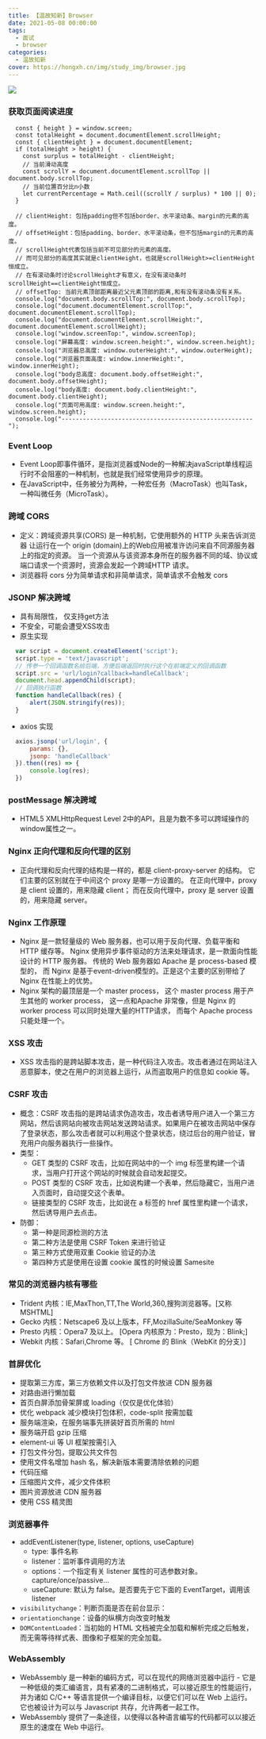 ```yaml
---
title: 【温故知新】Browser
date: 2021-05-08 00:00:00
tags:
  - 面试
  - browser
categories:
  - 温故知新
cover: https://hongxh.cn/img/study_img/browser.jpg
---
```


![](https://hongxh.cn/img/study_img/browser.jpg)

### 获取页面阅读进度
```ecmascript 6
  const { height } = window.screen;
  const totalHeight = document.documentElement.scrollHeight;
  const { clientHeight } = document.documentElement;
  if (totalHeight > height) {
    const surplus = totalHeight - clientHeight;
    // 当前滑动高度
    const scrollY = document.documentElement.scrollTop || document.body.scrollTop;
    // 当前位置百分比n小数
    let currentPercentage = Math.ceil((scrollY / surplus) * 100 || 0);
  }

  // clientHeight: 包括padding但不包括border、水平滚动条、margin的元素的高度。
  // offsetHeight：包括padding、border、水平滚动条，但不包括margin的元素的高度。
  // scrollHeight代表包括当前不可见部分的元素的高度。
  // 而可见部分的高度其实就是clientHeight，也就是scrollHeight>=clientHeight恒成立。
  // 在有滚动条时讨论scrollHeight才有意义，在没有滚动条时scrollHeight==clientHeight恒成立。
  // offsetTop: 当前元素顶部距离最近父元素顶部的距离,和有没有滚动条没有关系。
  console.log("document.body.scrollTop:", document.body.scrollTop);
  console.log("document.documentElement.scrollTop:", document.documentElement.scrollTop);
  console.log("document.documentElement.scrollHeight:", document.documentElement.scrollHeight);
  console.log("window.screenTop:", window.screenTop);
  console.log("屏幕高度: window.screen.height:", window.screen.height);
  console.log("浏览器总高度: window.outerHeight:", window.outerHeight);
  console.log("浏览器页面高度: window.innerHeight:", window.innerHeight);
  console.log("body总高度: document.body.offsetHeight:", document.body.offsetHeight);
  console.log("body高度: document.body.clientHeight:", document.body.clientHeight);
  console.log("页面可用高度: window.screen.height:", window.screen.height);
  console.log("------------------------------------------------------");
```


### Event Loop
- Event Loop即事件循环，是指浏览器或Node的一种解决javaScript单线程运行时不会阻塞的一种机制，也就是我们经常使用异步的原理。
- 在JavaScript中，任务被分为两种，一种宏任务（MacroTask）也叫Task，一种叫微任务（MicroTask）。

### 跨域 CORS 
- 定义：跨域资源共享(CORS) 是一种机制，它使用额外的 HTTP 头来告诉浏览器 
  让运行在一个 origin (domain)上的Web应用被准许访问来自不同源服务器上的指定的资源。
  当一个资源从与该资源本身所在的服务器不同的域、协议或端口请求一个资源时，资源会发起一个跨域HTTP 请求。
- 浏览器将 cors 分为简单请求和非简单请求，简单请求不会触发 cors


### JSONP 解决跨域
- 具有局限性， 仅支持get方法
- 不安全，可能会遭受XSS攻击
- 原生实现
```javascript
  var script = document.createElement('script');
  script.type = 'text/javascript';
  // 传参一个回调函数名给后端，方便后端返回时执行这个在前端定义的回调函数
  script.src = 'url/login?callback=handleCallback';
  document.head.appendChild(script);
  // 回调执行函数
  function handleCallback(res) {
      alert(JSON.stringify(res));
  }
```
- axios 实现
```javascript
  axios.jsonp('url/login', {
      params: {},
      jsonp: 'handleCallback'
  }).then((res) => {
      console.log(res); 
  })
```

### postMessage 解决跨域
- HTML5 XMLHttpRequest Level 2中的API，且是为数不多可以跨域操作的window属性之一。


### Nginx 正向代理和反向代理的区别
- 正向代理和反向代理的结构是一样的，都是 client-proxy-server 的结构。
  它们主要的区别就在于中间这个 proxy 是哪一方设置的。
  在正向代理中，proxy 是 client 设置的，用来隐藏 client；
  而在反向代理中，proxy 是 server 设置的，用来隐藏 server。


### Nginx 工作原理
- Nginx 是一款轻量级的 Web 服务器，也可以用于反向代理、负载平衡和 HTTP 缓存等。
  Nginx 使用异步事件驱动的方法来处理请求，是一款面向性能设计的 HTTP 服务器。 
  传统的 Web 服务器如 Apache 是 process-based 模型的，
  而 Nginx 是基于event-driven模型的。正是这个主要的区别带给了 Nginx 在性能上的优势。
- Nginx 架构的最顶层是一个 master process，
  这个 master process 用于产生其他的 worker process，
  这一点和Apache 非常像，但是 Nginx 的 worker process 可以同时处理大量的HTTP请求，
  而每个 Apache process 只能处理一个。




### XSS 攻击
- XSS 攻击指的是跨站脚本攻击，是一种代码注入攻击。攻击者通过在网站注入恶意脚本，使之在用户的浏览器上运行，从而盗取用户的信息如 cookie 等。


### CSRF 攻击
- 概念：CSRF 攻击指的是跨站请求伪造攻击，攻击者诱导用户进入一个第三方网站，然后该网站向被攻击网站发送跨站请求。如果用户在被攻击网站中保存了登录状态，那么攻击者就可以利用这个登录状态，绕过后台的用户验证，冒充用户向服务器执行一些操作。
- 类型：
  - GET 类型的 CSRF 攻击，比如在网站中的一个 img 标签里构建一个请求，当用户打开这个网站的时候就会自动发起提交。
  - POST 类型的 CSRF 攻击，比如说构建一个表单，然后隐藏它，当用户进入页面时，自动提交这个表单。
  - 链接类型的 CSRF 攻击，比如说在 a 标签的 href 属性里构建一个请求，然后诱导用户去点击。
- 防御：
  - 第一种是同源检测的方法
  - 第二种方法是使用 CSRF Token 来进行验证
  - 第三种方式使用双重 Cookie 验证的办法
  - 第四种方式是使用在设置 cookie 属性的时候设置 Samesite


### 常见的浏览器内核有哪些
- Trident 内核：IE,MaxThon,TT,The World,360,搜狗浏览器等。[又称 MSHTML]
- Gecko 内核：Netscape6 及以上版本，FF,MozillaSuite/SeaMonkey 等
- Presto 内核：Opera7 及以上。 [Opera 内核原为：Presto，现为：Blink;]
- Webkit 内核：Safari,Chrome 等。 [ Chrome 的 Blink（WebKit 的分支）]


### 首屏优化
- 提取第三方库，第三方依赖文件以及打包文件放进 CDN 服务器
- 对路由进行懒加载
- 首页白屏添加骨架屏或 loading（仅仅是优化体验）
- 优化 webpack 减少模块打包体积，code-split 按需加载
- 服务端渲染，在服务端事先拼装好首页所需的 html
- 服务端开启 gzip 压缩
- element-ui 等 UI 框架按需引入
- 打包文件分包，提取公共文件包
- 使用文件名增加 hash 名，解决新版本需要清除依赖的问题
- 代码压缩
- 压缩图片文件，减少文件体积
- 图片资源放进 CDN 服务器
- 使用 CSS 精灵图


### 浏览器事件
- addEventListener(type, listener, options, useCapture)
  - type: 事件名称
  - listener：监听事件调用的方法
  - options：一个指定有关 listener 属性的可选参数对象。capture/once/passive...
  - useCapture: 默认为 false。是否要先于它下面的 EventTarget，调用该 listener
- `visibilitychange`：判断页面是否在前台显示：
- `orientationchange`：设备的纵横方向改变时触发
- `DOMContentLoaded`：当初始的 HTML 文档被完全加载和解析完成之后触发，而无需等待样式表、图像和子框架的完全加载。


### WebAssembly
- WebAssembly 是一种新的编码方式，可以在现代的网络浏览器中运行 - 它是一种低级的类汇编语言，具有紧凑的二进制格式，可以接近原生的性能运行，并为诸如 C/C++ 等语言提供一个编译目标，以便它们可以在 Web 上运行。它也被设计为可以与 Javascript 共存，允许两者一起工作。
- WebAssembly 提供了一条途径，以使得以各种语言编写的代码都可以以接近原生的速度在 Web 中运行。
